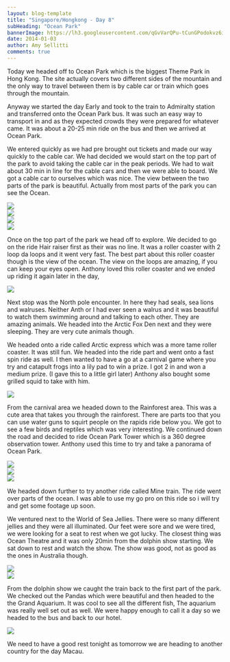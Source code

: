 ```yaml
---
layout: blog-template
title: "Singapore/Hongkong - Day 8"
subHeading: "Ocean Park"
bannerImage: https://lh3.googleusercontent.com/qGvVarQPu-tCunGPodokvz6iaTR_or5pJHrC0NvmYAV8cDMenK3L0c9P2zTbN-d6cWwBKSkD8gv69S2v2TB1XvcPGxLd5qD2WuFOnMfJHAIWFKNiUbPwHJqTznqo4fwZjG9RWdiO0A
date: 2014-01-03
author: Amy Sellitti
comments: true
---
```


Today we headed off to Ocean Park which is the biggest Theme Park in Hong Kong. The site actually covers two different sides of the mountain and the only way to travel between them is by cable car or train which goes through the mountain.

Anyway we started the day Early and took to the train to Admiralty station and transferred onto the Ocean Park bus. It was such an easy way to transport in and as they expected crowds they were prepared for whatever came. It was about a 20-25 min ride on the bus and then we arrived at Ocean Park.

We entered quickly as we had pre brought out tickets and made our way quickly to the cable car. We had decided we would start on the top part of the park to avoid taking the cable car in the peak periods. We had to wait about 30 min in line for the cable cars and then we were able to board. We got a cable car to ourselves which was nice. The view between the two parts of the park is beautiful. Actually from most parts of the park you can see the Ocean. 

<div class="center-image"><img src="https://lh3.googleusercontent.com/qGvVarQPu-tCunGPodokvz6iaTR_or5pJHrC0NvmYAV8cDMenK3L0c9P2zTbN-d6cWwBKSkD8gv69S2v2TB1XvcPGxLd5qD2WuFOnMfJHAIWFKNiUbPwHJqTznqo4fwZjG9RWdiO0A" /></div>
<div class="center-image"><img src="https://lh3.googleusercontent.com/uScC8PRBkGhTPATSAbogpTVvos-J-WX8izxkSLs23gugM3wFkTX-rCpswNZYSkzzA36CplhsGJC2vW0xhbqRhvpstvsKSjDIHW1C7gpJOUzI7Wi9KmoqgRoFjAJtS-zbZbfPVkKxtA" /></div>
<div class="center-image"><img src="https://lh3.googleusercontent.com/jOznCWu8P-86uNDGk-s9LSncC0pcbAUau-ZI-3lksjazVU5eWqAVci8a_y0G5R3PcyH52F90IahcZPLwOI2LDHdHTTmkdzj6Gdx_UnO8au62k7666yGCcg5e5cLCRtvPPwnBNLIudw" /></div>
<div class="center-image"><img src="https://lh3.googleusercontent.com/ZQJyP0_SkaSFamRc7xZmNm4XtPaf7aYz4TVk91QhjtwOeMYJejiYeoMZUzo2nk8dPOHjpuhDUV5MIQnTLAPtPYzWPeMmVCG4K9BUeo_NDB_MVD9Cnm7v2ObHGoqggZ6mnMl2X9On6g" /></div>

Once on the top part of the park we head off to explore. We decided to go on the ride Hair raiser first as their was no line. It was a roller coaster with 2 loop da loops and it went very fast. The best part about this roller coaster though is the view of the ocean. The view on the loops are amazing, if you can keep your eyes open. Anthony loved this roller coaster and we ended up riding it again later in the day,

<div class="center-image"><img src="https://lh3.googleusercontent.com/NA4eowsYVIAoW7SzI_KxPpFA6HVIAJJhJ2c0Hs1pvuHgRWtGWOEfdAapXn-wOpgUmKp7ymCzqJbWGZpj_HFsZXPsPpqKDgvZhrq3vMJOofdrXXScqH-ecsP1V1DjFyPUHB7cJqFjuw" /></div>

Next stop was the North pole encounter. In here they had seals, sea lions and walruses. Neither Anth or I had ever seen a walrus and it was beautiful to watch them swimming around and talking to each other. They are amazing animals. We headed into the Arctic Fox Den next and they were sleeping. They are very cute animals though. 

We headed onto a ride called Arctic express which was a more tame roller coaster. It was still fun. We headed into the ride part and went onto a fast spin ride as well. I then wanted to have a go at a carnival game where you try and catapult frogs into a lily pad to win a prize. I got 2 in and won a medium prize. (I gave this to a little girl later) Anthony also bought some grilled squid to take with him.

<div class="center-image"><img src="https://lh3.googleusercontent.com/O1WN8EHvEOxs5F_OcvqPZEMnSmAnSDVa41n4RRjoXwB4T3SstrmQKBJKqticVNFB3Hng06VqwKagT8fUxC2z6Q4inwAXSxkefRSEEjYOpxFlOuJYghGMud78T5RfGw-zswM5XWJakQ" /></div>

From the carnival area we headed down to the Rainforest area. This was a cute area that takes you through the rainforest. There are parts too that you can use water guns to squirt people on the rapids ride below you. We got to see a few birds and reptiles which was very interesting. We continued down the road and decided to ride Ocean Park Tower which is a 360 degree observation tower. Anthony used this time to try and take a panorama of Ocean Park.

<div class="center-image"><img src="https://lh3.googleusercontent.com/7gvLuvrWtZtLajLLenv0TeRGhLP92wpRlyfQE_zT6MsLGFlkPt2yYFYLTvyeh3sWut4cQ8i7atNYo9rs3pILJabcmUo_ZycOY2y130wo7NkqSZEZISMdljQuMxfWUaRDGb_Dtv3GdQ" /></div>
<div class="center-image"><img src="https://lh3.googleusercontent.com/oY7MS7UfVUjsT2AbMmSyBw5JPlEhdeLpstnNV0vWHHf76z4hN8pwDEzxQSUl9w7vyI4bPLkaCbhvs35exCY473u8Vrwtw35xUSEYmy4u5fJ0KSofygpeo48APZ3babL4xfoibDXhgw" /></div>
<div class="center-image"><img src="http://images.travelpod.com/users/amynp/6.1388778185.thrill-land-from-tower.jpg" /></div>

We headed down further to try another ride called Mine train. The ride went over parts of the ocean. I was able to use my go pro on this ride so i will try and get some footage up soon. 

We ventured next to the World of Sea Jellies. There were so many different jellies and they were all illuminated. Our feet were sore and we were tired, we were looking for a seat to rest when we got lucky. The closest thing was Ocean Theatre and it was only 20min from the dolphin show starting. We sat down to rest and watch the show. The show was good, not as good as the ones in Australia though.

<div class="center-image"><img src="https://lh3.googleusercontent.com/lqOfmwoP2YtR-M8y-sQiGx5rw72QY6OsO2IW9tuP1Xk0lIp9CaYPYOI0_SIojKxiknw4G5b0LKC7r4Tt03ltzMjh8CHpubWUX_zBMde8YvZEYrnLdZROFxHDFi76qQpVFeOBoCqmPg" /></div>
<div class="center-image"><img src="https://lh3.googleusercontent.com/9MNWgx1f139z4huQ7ac_AoTtSEXgrKzXqKkDskxNB6NdjthTyIwL2mjuU41WzNID2FHJSy5mTYTtH5jYsTMfARSdZTNw45SxaPHm5mbLna2YVfe2uA-sDzl9j8CS7JSNtjE6_DZwuw" /></div>

From the dolphin show we caught the train back to the first part of the park. We checked out the Pandas which were beautiful and then headed to the the Grand Aquarium. It was cool to see all the different fish, The aquarium was really well set out as well. We were happy enough to call it a day so we headed to the bus and back to our hotel. 

<div class="center-image"><img src="https://lh3.googleusercontent.com/CswX0_FwlgNkmX5aGNBjDRlR1JkzQZ4fifXFAy7inTcg2x1sed37loRHmjGLpS_hUC3W44ebB9EhtID6n77qxApwYShtYZ6xw1yJOgVo9rpL6OuxcgXefsPqHmXuQE0fXIVl8xdCpw" /></div>

We need to have a good rest tonight as tomorrow we are heading to another country for the day Macau.

